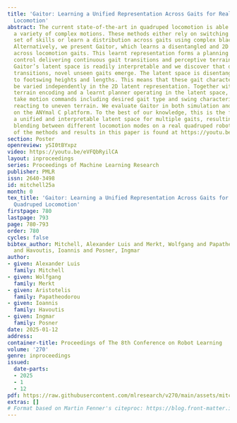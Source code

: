```yaml
---
title: 'Gaitor: Learning a Unified Representation Across Gaits for Real-World Quadruped
  Locomotion'
abstract: The current state-of-the-art in quadruped locomotion is able to produce
  a variety of complex motions. These methods either rely on switching between a discrete
  set of skills or learn a distribution across gaits using complex black-box models.
  Alternatively, we present Gaitor, which learns a disentangled and 2D representation
  across locomotion gaits. This learnt representation forms a planning space for closed-loop
  control delivering continuous gait transitions and perceptive terrain traversal.
  Gaitor’s latent space is readily interpretable and we discover that during gait
  transitions, novel unseen gaits emerge. The latent space is disentangled with respect
  to footswing heights and lengths. This means that these gait characteristics can
  be varied independently in the 2D latent representation. Together with a simple
  terrain encoding and a learnt planner operating in the latent space, Gaitor can
  take motion commands including desired gait type and swing characteristics all while
  reacting to uneven terrain. We evaluate Gaitor in both simulation and the real world
  on the ANYmal C platform. To the best of our knowledge, this is the first work learning
  a unified and interpretable latent space for multiple gaits, resulting in continuous
  blending between different locomotion modes on a real quadruped robot. An overview
  of the methods and results in this paper is found at https://youtu.be/eVFQbRyilCA.
section: Poster
openreview: ySI0tBYxpz
video: https://youtu.be/eVFQbRyilCA
layout: inproceedings
series: Proceedings of Machine Learning Research
publisher: PMLR
issn: 2640-3498
id: mitchell25a
month: 0
tex_title: 'Gaitor: Learning a Unified Representation Across Gaits for Real-World
  Quadruped Locomotion'
firstpage: 780
lastpage: 793
page: 780-793
order: 780
cycles: false
bibtex_author: Mitchell, Alexander Luis and Merkt, Wolfgang and Papatheodorou, Aristotelis
  and Havoutis, Ioannis and Posner, Ingmar
author:
- given: Alexander Luis
  family: Mitchell
- given: Wolfgang
  family: Merkt
- given: Aristotelis
  family: Papatheodorou
- given: Ioannis
  family: Havoutis
- given: Ingmar
  family: Posner
date: 2025-01-12
address:
container-title: Proceedings of The 8th Conference on Robot Learning
volume: '270'
genre: inproceedings
issued:
  date-parts:
  - 2025
  - 1
  - 12
pdf: https://raw.githubusercontent.com/mlresearch/v270/main/assets/mitchell25a/mitchell25a.pdf
extras: []
# Format based on Martin Fenner's citeproc: https://blog.front-matter.io/posts/citeproc-yaml-for-bibliographies/
---
```

